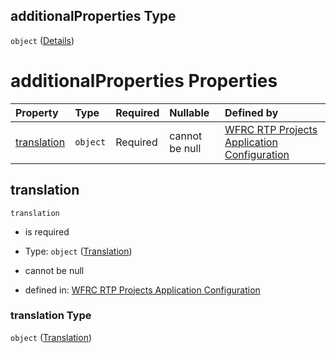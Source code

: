 ## additionalProperties Type

`object` ([Details](config-properties-translations-additionalproperties.md))

# additionalProperties Properties

| Property                    | Type     | Required | Nullable       | Defined by                                                                                                                                                                                                       |
| :-------------------------- | :------- | :------- | :------------- | :--------------------------------------------------------------------------------------------------------------------------------------------------------------------------------------------------------------- |
| [translation](#translation) | `object` | Required | cannot be null | [WFRC RTP Projects Application Configuration](config-definitions-translation.md "https://wfrc.org/rtp-2023-adopted-map/config.schema.json#/properties/translations/additionalProperties/properties/translation") |

## translation



`translation`

* is required

* Type: `object` ([Translation](config-definitions-translation.md))

* cannot be null

* defined in: [WFRC RTP Projects Application Configuration](config-definitions-translation.md "https://wfrc.org/rtp-2023-adopted-map/config.schema.json#/properties/translations/additionalProperties/properties/translation")

### translation Type

`object` ([Translation](config-definitions-translation.md))

